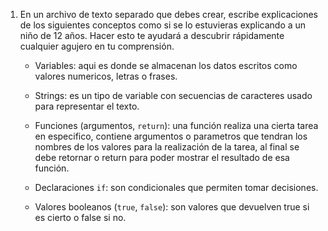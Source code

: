 1. En un archivo de texto separado que debes crear, escribe explicaciones de los siguientes conceptos como si se lo estuvieras explicando a un niño de 12 años. Hacer esto te ayudará a descubrir rápidamente cualquier agujero en tu comprensión.

	* Variables: aqui es donde se almacenan los datos escritos como valores numericos, letras o frases.

	* Strings: es un tipo de variable con secuencias de caracteres usado para representar el texto.

	* Funciones (argumentos, `return`): una función realiza una cierta tarea en especifico, contiene argumentos o parametros que tendran los nombres de los valores para la realización de la tarea, al final se debe retornar o return para poder mostrar el resultado de esa función.

	* Declaraciones `if`: son condicionales que permiten tomar decisiones.

	* Valores booleanos (`true`, `false`): son valores que devuelven true si es cierto o false si no.